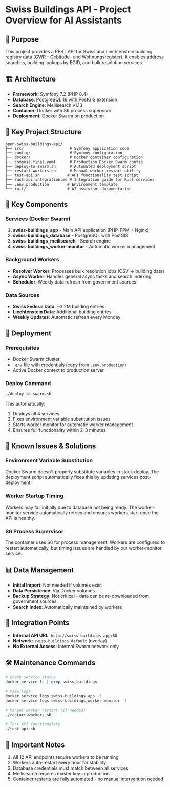 # Swiss Buildings API - Project Overview for AI Assistants

## 🎯 Purpose
This project provides a REST API for Swiss and Liechtenstein building registry data (GWR - Gebäude- und Wohnungsregister). It enables address searches, building lookups by EGID, and bulk resolution services.

## 🏗️ Architecture
- **Framework**: Symfony 7.2 (PHP 8.4)
- **Database**: PostgreSQL 16 with PostGIS extension
- **Search Engine**: Meilisearch v1.13
- **Container**: Docker with S6 process supervisor
- **Deployment**: Docker Swarm on production

## 📁 Key Project Structure
```
open-swiss-buildings-api/
├── src/                    # Symfony application code
├── config/                 # Symfony configuration
├── docker/                 # Docker container configuration
├── compose.final.yaml      # Production Docker Swarm config
├── deploy-to-swarm.sh      # Automated deployment script
├── restart-workers.sh      # Manual worker restart utility
├── test-api.sh            # API functionality test script
├── rust-api-integration.md # Integration guide for Rust services
├── .env.production        # Environment template
└── init/                  # AI assistant documentation
```

## 🔧 Key Components

### Services (Docker Swarm)
1. **swiss-buildings_app** - Main API application (PHP-FPM + Nginx)
2. **swiss-buildings_database** - PostgreSQL with PostGIS
3. **swiss-buildings_meilisearch** - Search engine
4. **swiss-buildings_worker-monitor** - Automatic worker management

### Background Workers
- **Resolver Worker**: Processes bulk resolution jobs (CSV → building data)
- **Async Worker**: Handles general async tasks and search indexing
- **Scheduler**: Weekly data refresh from government sources

### Data Sources
- **Swiss Federal Data**: ~3.2M building entries
- **Liechtenstein Data**: Additional building entries
- **Weekly Updates**: Automatic refresh every Monday

## 🚀 Deployment

### Prerequisites
- Docker Swarm cluster
- `.env` file with credentials (copy from `.env.production`)
- Active Docker context to production server

### Deploy Command
```bash
./deploy-to-swarm.sh
```

This automatically:
1. Deploys all 4 services
2. Fixes environment variable substitution issues
3. Starts worker monitor for automatic worker management
4. Ensures full functionality within 2-3 minutes

## 🔄 Known Issues & Solutions

### Environment Variable Substitution
Docker Swarm doesn't properly substitute variables in stack deploy. The deployment script automatically fixes this by updating services post-deployment.

### Worker Startup Timing
Workers may fail initially due to database not being ready. The worker-monitor service automatically retries and ensures workers start once the API is healthy.

### S6 Process Supervisor
The container uses S6 for process management. Workers are configured to restart automatically, but timing issues are handled by our worker-monitor service.

## 📊 Data Management
- **Initial Import**: Not needed if volumes exist
- **Data Persistence**: Via Docker volumes
- **Backup Strategy**: Not critical - data can be re-downloaded from government sources
- **Search Index**: Automatically maintained by workers

## 🔗 Integration Points
- **Internal API URL**: `http://swiss-buildings_app:80`
- **Network**: `swiss-buildings_default` (overlay)
- **No External Access**: Internal Swarm network only

## 🛠️ Maintenance Commands
```bash
# Check service status
docker service ls | grep swiss-buildings

# View logs
docker service logs swiss-buildings_app -f
docker service logs swiss-buildings_worker-monitor -f

# Manual worker restart (if needed)
./restart-workers.sh

# Test API functionality
./test-api.sh
```

## 📝 Important Notes
1. All 12 API endpoints require workers to be running
2. Workers auto-restart every hour for stability
3. Database credentials must match between all services
4. Meilisearch requires master key in production
5. Container restarts are fully automated - no manual intervention needed